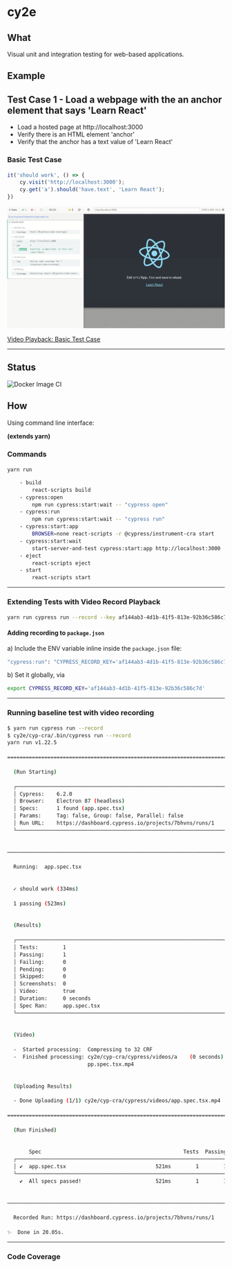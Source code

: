 # cy2e

## What
Visual unit and integration testing for web-based applications.

## Example

## Test Case 1 - Load a webpage with the an anchor element that says 'Learn React'
- Load a hosted page at http://localhost:3000
- Verify there is an HTML element 'anchor' <A>
- Verify that the anchor has a text value of 'Learn React'

### Basic Test Case
```ts
it('should work', () => {
	cy.visit('http://localhost:3000');
	cy.get('a').should('have.text', 'Learn React');
})
```
![Basic Test Case: 'it should work'](https://github.com/2n2b1/cy2e/blob/main/docs/Screen%20Shot%202020-12-28%20at%2013.47.57.png?raw=true)

[Video Playback: Basic Test Case](https://user-images.githubusercontent.com/884380/103235324-ddd51b00-490f-11eb-876b-d8b36403aeb0.mp4)


---

## Status
![Docker Image CI](https://github.com/2n2b1/cy2e/workflows/Docker%20Image%20CI/badge.svg)

## How
Using command line interface:

__(extends yarn)__
### Commands

`yarn run`

```bash
    - build
        react-scripts build
    - cypress:open
        npm run cypress:start:wait -- "cypress open"
    - cypress:run
        npm run cypress:start:wait -- "cypress run"
    - cypress:start:app
        BROWSER=none react-scripts -r @cypress/instrument-cra start
    - cypress:start:wait
        start-server-and-test cypress:start:app http://localhost:3000
    - eject
        react-scripts eject
    - start
        react-scripts start
```
___

### Extending Tests with Video Record Playback
```bash
yarn run cypress run --record --key af144ab3-4d1b-41f5-813e-92b36c586c7d
```

#### Adding recording to `package.json`   

a) Include the ENV variable inline inside the `package.json` file:   
```bash
"cypress:run": "CYPRESS_RECORD_KEY='af144ab3-4d1b-41f5-813e-92b36c586c7d' npm run cypress:start:wait -- \"cypress run --record\"",
```

b) Set it globally, via 
```bash
export CYPRESS_RECORD_KEY='af144ab3-4d1b-41f5-813e-92b36c586c7d'
```

---

### Running baseline test with video recording
```bash
$ yarn run cypress run --record
$ cy2e/cyp-cra/.bin/cypress run --record
yarn run v1.22.5

====================================================================================================

  (Run Starting)

  ┌────────────────────────────────────────────────────────────────────────────────────────────────┐
  │ Cypress:    6.2.0                                                                              │
  │ Browser:    Electron 87 (headless)                                                             │
  │ Specs:      1 found (app.spec.tsx)                                                             │
  │ Params:     Tag: false, Group: false, Parallel: false                                          │
  │ Run URL:    https://dashboard.cypress.io/projects/7bhvns/runs/1                                │
  └────────────────────────────────────────────────────────────────────────────────────────────────┘


────────────────────────────────────────────────────────────────────────────────────────────────────
                                                                                                    
  Running:  app.spec.tsx                                                                    (1 of 1)


  ✓ should work (334ms)

  1 passing (523ms)


  (Results)

  ┌────────────────────────────────────────────────────────────────────────────────────────────────┐
  │ Tests:        1                                                                                │
  │ Passing:      1                                                                                │
  │ Failing:      0                                                                                │
  │ Pending:      0                                                                                │
  │ Skipped:      0                                                                                │
  │ Screenshots:  0                                                                                │
  │ Video:        true                                                                             │
  │ Duration:     0 seconds                                                                        │
  │ Spec Ran:     app.spec.tsx                                                                     │
  └────────────────────────────────────────────────────────────────────────────────────────────────┘


  (Video)

  -  Started processing:  Compressing to 32 CRF                                                     
  -  Finished processing: cy2e/cyp-cra/cypress/videos/a    (0 seconds)
                          pp.spec.tsx.mp4                                                           


  (Uploading Results)

  - Done Uploading (1/1) cy2e/cyp-cra/cypress/videos/app.spec.tsx.mp4

====================================================================================================

  (Run Finished)


       Spec                                              Tests  Passing  Failing  Pending  Skipped  
  ┌────────────────────────────────────────────────────────────────────────────────────────────────┐
  │ ✔  app.spec.tsx                             521ms        1        1        -        -        - │
  └────────────────────────────────────────────────────────────────────────────────────────────────┘
    ✔  All specs passed!                        521ms        1        1        -        -        -  


───────────────────────────────────────────────────────────────────────────────────────────────────────
                                                                                                       
  Recorded Run: https://dashboard.cypress.io/projects/7bhvns/runs/1                                    

✨  Done in 20.05s.
```

---

### Code Coverage


